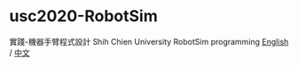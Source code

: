 # usc2020-RobotSim
實踐-機器手臂程式設計
Shih Chien University RobotSim  programming
[English](https://yazelin.github.io/usc2019-RobotSim/en/index) / [中文](https://yazelin.github.io/usc2019-RobotSim/zh-tw//index)

<!--stackedit_data:
eyJoaXN0b3J5IjpbLTE4MTgzNDcxOTRdfQ==
-->
